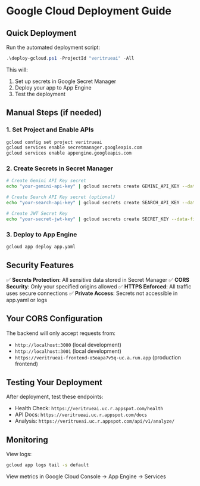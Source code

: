 # Google Cloud Deployment Guide

## Quick Deployment

Run the automated deployment script:

```powershell
.\deploy-gcloud.ps1 -ProjectId "veritrueai" -All
```

This will:
1. Set up secrets in Google Secret Manager
2. Deploy your app to App Engine
3. Test the deployment

## Manual Steps (if needed)

### 1. Set Project and Enable APIs
```bash
gcloud config set project veritrueai
gcloud services enable secretmanager.googleapis.com
gcloud services enable appengine.googleapis.com
```

### 2. Create Secrets in Secret Manager
```bash
# Create Gemini API Key secret
echo "your-gemini-api-key" | gcloud secrets create GEMINI_API_KEY --data-file=-

# Create Search API Key secret (optional)
echo "your-search-api-key" | gcloud secrets create SEARCH_API_KEY --data-file=-

# Create JWT Secret Key
echo "your-secret-jwt-key" | gcloud secrets create SECRET_KEY --data-file=-
```

### 3. Deploy to App Engine
```bash
gcloud app deploy app.yaml
```

## Security Features

✅ **Secrets Protection**: All sensitive data stored in Secret Manager
✅ **CORS Security**: Only your specified origins allowed
✅ **HTTPS Enforced**: All traffic uses secure connections
✅ **Private Access**: Secrets not accessible in app.yaml or logs

## Your CORS Configuration

The backend will only accept requests from:
- `http://localhost:3000` (local development)
- `http://localhost:3001` (local development)
- `https://veritrueai-frontend-o5oapa7v5q-uc.a.run.app` (production frontend)

## Testing Your Deployment

After deployment, test these endpoints:
- Health Check: `https://veritrueai.uc.r.appspot.com/health`
- API Docs: `https://veritrueai.uc.r.appspot.com/docs`
- Analysis: `https://veritrueai.uc.r.appspot.com/api/v1/analyze/`

## Monitoring

View logs:
```bash
gcloud app logs tail -s default
```

View metrics in Google Cloud Console → App Engine → Services